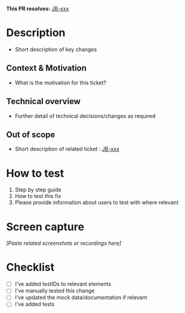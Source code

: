 **This PR resolves:** [JB-xxx](https://your-jira.atlassian.net/browse/JB-xxx)

# Description

- Short description of key changes

## Context & Motivation

- What is the motivation for this ticket?

## Technical overview

- Further detail of technical decisions/changes as required

## Out of scope

- Short description of related ticket : [JB-xxx](https://your-jira.atlassian.net/browse/JB-xxx)

# How to test

1. Step by step guide
2. How to test this fix
3. Please provide information about users to test with where relevant

# Screen capture

_[Paste related screenshots or recordings here]_

# Checklist

- [ ] I've added testIDs to relevant elements
- [ ] I've manually tested this change
- [ ] I've updated the mock data/documentation if relevant
- [ ] I've added tests
